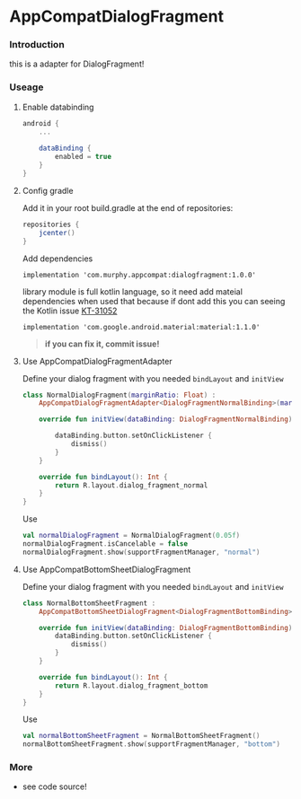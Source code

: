 # AppCompatDialogFragment


### Introduction

this is a adapter for DialogFragment!

### Useage

1. Enable databinding

   ```groovy
   android {
       ...
           
       dataBinding {
           enabled = true
       }
   }
   ```

   

2. Config  gradle

   Add it in your root build.gradle at the end of repositories:

   ```groovy
   repositories {
       jcenter()
   }
   ```

   Add dependencies

   ```
   implementation 'com.murphy.appcompat:dialogfragment:1.0.0'
   ```

   

   library module  is full kotlin language, so it need add mateial dependencies when used that because if dont add this you can seeing the Kotlin issue  [KT-31052](https://youtrack.jetbrains.com/issue/KT-31052)

   ```
   implementation 'com.google.android.material:material:1.1.0'
   ```

   > **if you can fix it, commit issue!**

3. Use  AppCompatDialogFragmentAdapter

   Define your dialog fragment with you needed `bindLayout` and `initView`

   ```kotlin
   class NormalDialogFragment(marginRatio: Float) :
       AppCompatDialogFragmentAdapter<DialogFragmentNormalBinding>(marginRatio) {
   
       override fun initView(dataBinding: DialogFragmentNormalBinding) {
   
           dataBinding.button.setOnClickListener {
               dismiss()
           }
       }
   
       override fun bindLayout(): Int {
           return R.layout.dialog_fragment_normal
       }
   }
   ```

   Use

   ```kotlin
   val normalDialogFragment = NormalDialogFragment(0.05f)
   normalDialogFragment.isCancelable = false
   normalDialogFragment.show(supportFragmentManager, "normal")
   ```

   

4. Use  AppCompatBottomSheetDialogFragment

   Define your dialog fragment with you needed `bindLayout` and `initView`

   ```kotlin
   class NormalBottomSheetFragment :
       AppCompatBottomSheetDialogFragment<DialogFragmentBottomBinding>() {
   
       override fun initView(dataBinding: DialogFragmentBottomBinding) {
           dataBinding.button.setOnClickListener {
               dismiss()
           }
       }
   
       override fun bindLayout(): Int {
           return R.layout.dialog_fragment_bottom
       }
   }
   ```

   Use

   ```kotlin
   val normalBottomSheetFragment = NormalBottomSheetFragment()
   normalBottomSheetFragment.show(supportFragmentManager, "bottom")
   ```



### More 

- see code source!

